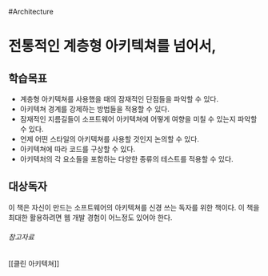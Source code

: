 #Architecture 

# 전통적인 계층형 아키텍쳐를 넘어서, 
## 학습목표 
- 계층형 아키텍쳐를 사용했을 때의 잠재적인 단점들을 파악할 수 있다. 
- 아키텍쳐 경계를 강제하는 방법들을 적용할 수 있다. 
- 잠재적인 지름길들이 소프트웨어 아키텍쳐에 어떻게 여향을 미칠 수 있는지 파악할 수 있다. 
- 언제 어떤 스타일의 아키텍쳐를 사용할 것인지 논의할 수 있다. 
- 아키텍쳐에 따라 코드를 구상할 수 있다. 
- 아키텍처의 각 요소들을 포함하는 다양한 종류의 테스트를 적용할 수 있다. 

## 대상독자 
이 책은 자신이 만드는 소프트웨어의 아키텍쳐를 신경 쓰는 독자를 위한 책이다. 이 책을 최대한 활용하려면 웹 개발 경험이 어느정도 있어야 한다. 

###### 참고자료 
[[클린 아키텍쳐]]